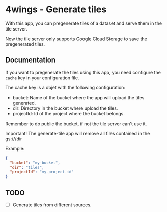 # 4wings - Generate tiles

With this app, you can pregenerate tiles of a dataset and serve them in the tile server.

Now the tile server only supports Google Cloud Storage to save the pregenerated tiles.

## Documentation

If you want to pregenerate the tiles using this app, you need configure the `cache` key in your configuration file.

The cache key is a objet with the following configuration:

- bucket: Name of the bucket where the app will upload the tiles generated.
- dir: Directory in the bucket where upload the tiles.
- projectId: Id of the project where the bucket belongs.

Remember to do public the bucket, if not the tile server can't use it.

Important! The generate-tile app will remove all files contained in the gs://<bucket>/dir

Example:

```json
{
  "bucket": "my-bucket",
  "dir": "tiles",
  "projectId": "my-project-id"
}
```

## TODO

- [ ] Generate tiles from different sources.
